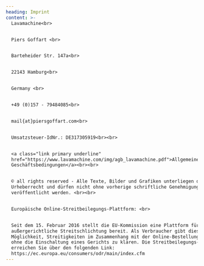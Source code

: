 ```yaml
---
heading: Imprint
content: >-
  Lavamachine<br>


  Piers Goffart <br>


  Barteheider Str. 147a<br>


  22143 Hamburg<br>


  Germany <br>


  +49 (0)157 - 79484085<br>


  mail{at}piersgoffart.com<br>


  Umsatzsteuer-IdNr.: DE317305919<br><br>


  <a class="link primary underline"
  href="https://www.lavamachine.com/img/agb_lavamachine.pdf">Allgemeine
  Geschäftsbedingungen</a><br><br>


  © all rights reserved - Alle Texte, Bilder und Grafiken unterliegen dem
  Urheberrecht und dürfen nicht ohne vorherige schriftliche Genehmigung
  veröffentlicht werden. <br><br>


  Europäische Online-Streitbeilegungs-Plattform: <br>


  Seit dem 15. Februar 2016 stellt die EU-Kommission eine Plattform für
  außergerichtliche Streitschlichtung bereit. Als Verbraucher gibt dies die
  Möglichkeit, Streitigkeiten im Zusammenhang mit der Online-Bestellung zunächst
  ohne die Einschaltung eines Gerichts zu klären. Die Streitbeilegungs-Plattform
  erreichen Sie über den folgenden Link:
  https://ec.europa.eu/consumers/odr/main/index.cfm
---
```


